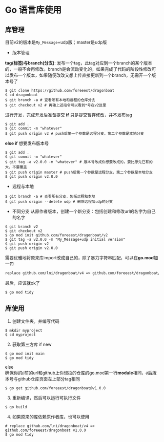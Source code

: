 # Go 语言库使用 #

## 库管理 ##
目前v2的版本是`My_Message`+udp版；master是udp版    

- 版本管理

**tag(标签)与branch(分支)**: 发布一个tag，此tag对应到一个branch的某个版本的，一般不会再修改。branch是会流动变化的，如果完成了代码的阶段性修改可以发布一个版本，如果随便改改又想上传直接更新到一个branch，无需开一个版本号了  

```shell
$ git clone https://github.com/foreeest/dragonboat
$ cd dragonboat
$ git branch -a # 查看所有本地和远程的仓库分支
$ git checkout v2 # 再输上述指令可以看到*号在v2这里
```
进行开发，完成开发后准备提交
**if** 只是提交暂存修改，并不发布tag  
```shell
$ git add .
$ git commit -m "whatever"
$ git push origin v2 # push后第一个参数是远程分支，第二个参数是本地分支
```
**else if** 想要发布版本号
```shell
$ git add .
$ git commit -m "whatever"
$ git tag -a v2.0.0 -m "whatever" # 版本号改成你想要改成的，要比原先已有的大，不要覆盖
$ git push origin master # push后第一个参数是远程分支，第二个参数是本地分支
$ git push origin v2.0.0
```

- 远程与本地

```shell
$ git branch -a # 查看所有分支，包括远程和本地
$ git push origin --delete udp # 删除远程叫udp的分支
```

- 不同分支
从原作者版本，创建一个新分支：包括创建和修改url的名字为自己的名字  
```shell
$ git branch v2
$ git checkout v2
$ go mod init github.com/foreeest/dragonboat/v2
$ git tag -a v2.0.0 -m "My_Message+udp initial version"
$ git push origin v2
$ git push origin v2.0.0 
```

需要优雅地将原来库import改成自己的，除了暴力字符串匹配，可以在**go.mod**加一句  
```txt
replace github.com/lni/dragonboat/v4 => github.com/foreeest/dragonboat/v2 v2.0.0
```
最后，应该就ok了
```shell
$ go mod tidy
```

## 库使用 ##

1. 创建文件夹，并编写代码
```shell
$ mkdir myproject
$ cd myproject
```
2. 获取第三方库
if new  
```shell
$ go mod init main
$ go mod tidy
```
else  
确保你的`@`前的url和github上你想拉的仓库的go.mod第一行**module**相同，`@`后版本号与github仓库页面左上部分tag相同
```shell
$ go get github.com/foreeest/dragonboat@v1.0.0
```

3. 重新编译，然后可以运行可执行文件

```shell
$ go build
```

4. 如果原来的库依赖原作者库，也可以使用

```shell
# replace github.com/lni/dragonboat/v4 => github.com/foreeest/dragonboat v1.0.0
$ go mod tidy
```